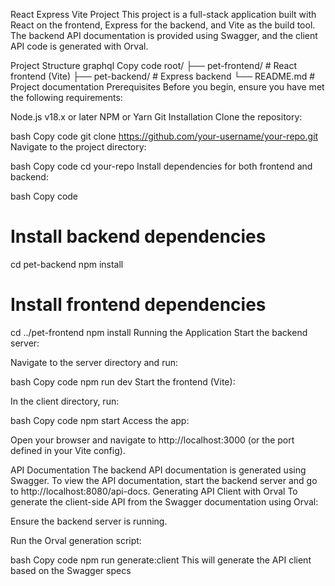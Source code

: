 React Express Vite Project
This project is a full-stack application built with React on the frontend, Express for the backend, and Vite as the build tool. The backend API documentation is provided using Swagger, and the client API code is generated with Orval.

Project Structure
graphql
Copy code
root/
├── pet-frontend/         # React frontend (Vite)
├── pet-backend/         # Express backend
└── README.md       # Project documentation
Prerequisites
Before you begin, ensure you have met the following requirements:

Node.js v18.x or later
NPM or Yarn
Git
Installation
Clone the repository:

bash
Copy code
git clone https://github.com/your-username/your-repo.git
Navigate to the project directory:

bash
Copy code
cd your-repo
Install dependencies for both frontend and backend:

bash
Copy code
# Install backend dependencies
cd pet-backend
npm install

# Install frontend dependencies
cd ../pet-frontend
npm install
Running the Application
Start the backend server:

Navigate to the server directory and run:

bash
Copy code
npm run dev
Start the frontend (Vite):

In the client directory, run:

bash
Copy code
npm start
Access the app:

Open your browser and navigate to http://localhost:3000 (or the port defined in your Vite config).

API Documentation
The backend API documentation is generated using Swagger.
To view the API documentation, start the backend server and go to http://localhost:8080/api-docs.
Generating API Client with Orval
To generate the client-side API from the Swagger documentation using Orval:

Ensure the backend server is running.

Run the Orval generation script:

bash
Copy code
npm run generate:client
This will generate the API client based on the Swagger specs
